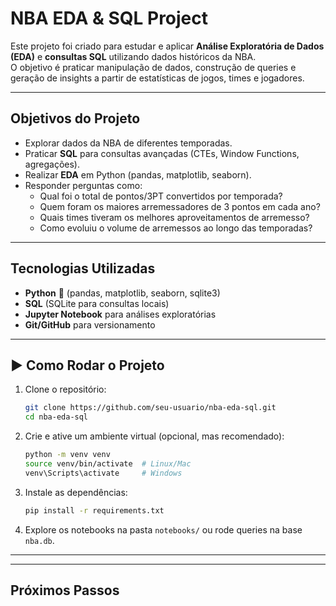 
# NBA EDA & SQL Project

Este projeto foi criado para estudar e aplicar **Análise Exploratória de Dados (EDA)** e **consultas SQL** utilizando dados históricos da NBA.  
O objetivo é praticar manipulação de dados, construção de queries e geração de insights a partir de estatísticas de jogos, times e jogadores.

---

## Objetivos do Projeto

- Explorar dados da NBA de diferentes temporadas.  
- Praticar **SQL** para consultas avançadas (CTEs, Window Functions, agregações).  
- Realizar **EDA** em Python (pandas, matplotlib, seaborn).  
- Responder perguntas como:
  - Qual foi o total de pontos/3PT convertidos por temporada?  
  - Quem foram os maiores arremessadores de 3 pontos em cada ano?  
  - Quais times tiveram os melhores aproveitamentos de arremesso?  
  - Como evoluiu o volume de arremessos ao longo das temporadas?  

---

## Tecnologias Utilizadas

- **Python** 🐍 (pandas, matplotlib, seaborn, sqlite3)  
- **SQL** (SQLite para consultas locais)  
- **Jupyter Notebook** para análises exploratórias  
- **Git/GitHub** para versionamento  

---

## ▶️ Como Rodar o Projeto

1. Clone o repositório:
   ```bash
   git clone https://github.com/seu-usuario/nba-eda-sql.git
   cd nba-eda-sql
   ```

2. Crie e ative um ambiente virtual (opcional, mas recomendado):
   ```bash
   python -m venv venv
   source venv/bin/activate  # Linux/Mac
   venv\Scripts\activate     # Windows
   ```

3. Instale as dependências:
   ```bash
   pip install -r requirements.txt
   ```

4. Explore os notebooks na pasta `notebooks/` ou rode queries na base `nba.db`.

---


---

## Próximos Passos


